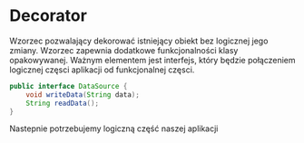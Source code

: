 <h1>
    Decorator
</h1>
<p>
    Wzorzec pozwalający dekorować istniejący obiekt bez logicznej jego zmiany. Wzorzec zapewnia dodatkowe 
    funkcjonalności klasy opakowywanej. Ważnym elementem jest interfejs, który będzie połączeniem logicznej częsci 
    aplikacji od funkcjonalnej częsci.  
</p>

```java
public interface DataSource {
    void writeData(String data);
    String readData();
}
```
<p>
    Nastepnie potrzebujemy logiczną część naszej aplikacji
</p>

```java

```
